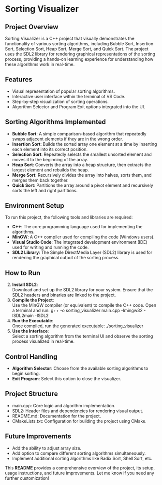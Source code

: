 # Sorting Visualizer

## Project Overview
Sorting Visualizer is a C++ project that visually demonstrates the functionality of various sorting algorithms, including Bubble Sort, Insertion Sort, Selection Sort, Heap Sort, Merge Sort, and Quick Sort. The project uses the SDL2 library for rendering graphical representations of the sorting process, providing a hands-on learning experience for understanding how these algorithms work in real-time.

## Features
- Visual representation of popular sorting algorithms.
- Interactive user interface within the terminal of VS Code.
- Step-by-step visualization of sorting operations.
- Algorithm Selector and Program Exit options integrated into the UI.

## Sorting Algorithms Implemented
- **Bubble Sort**: A simple comparison-based algorithm that repeatedly swaps adjacent elements if they are in the wrong order.
- **Insertion Sort**: Builds the sorted array one element at a time by inserting each element into its correct position.
- **Selection Sort**: Repeatedly selects the smallest unsorted element and moves it to the beginning of the array.
- **Heap Sort**: Converts the array into a heap structure, then extracts the largest element and rebuilds the heap.
- **Merge Sort**: Recursively divides the array into halves, sorts them, and merges them back together.
- **Quick Sort**: Partitions the array around a pivot element and recursively sorts the left and right partitions.

## Environment Setup
To run this project, the following tools and libraries are required:
- **C++**: The core programming language used for implementing the algorithms.
- **MinGW**: A C++ compiler used for compiling the code (Windows users).
- **Visual Studio Code**: The integrated development environment (IDE) used for writing and running the code.
- **SDL2 Library**: The Simple DirectMedia Layer (SDL2) library is used for rendering the graphical output of the sorting process.

## How to Run

2. **Install SDL2**:  
   Download and set up the SDL2 library for your system. Ensure that the SDL2 headers and binaries are linked to the project.
3. **Compile the Project**:  
   Use the MinGW compiler (or equivalent) to compile the C++ code. Open a terminal and run:
   g++ -o sorting_visualizer main.cpp -lmingw32 -lSDL2main -lSDL2
4. **Run the Executable**:  
   Once compiled, run the generated executable:
   ./sorting_visualizer
5. **Use the Interface**:  
   Select a sorting algorithm from the terminal UI and observe the sorting process visualized in real-time.

## Control Handling
- **Algorithm Selector**: Choose from the available sorting algorithms to begin sorting.
- **Exit Program**: Select this option to close the visualizer.

## Project Structure
- main.cpp: Core logic and algorithm implementation.
- SDL2: Header files and dependencies for rendering visual output.
- README.md: Documentation for the project.
- CMakeLists.txt: Configuration for building the project using CMake.

## Future Improvements
- Add the ability to adjust array size.
- Add option to compare different sorting algorithms simultaneously.
- Implement additional sorting algorithms like Radix Sort, Shell Sort, etc.



This **README** provides a comprehensive overview of the project, its setup, usage instructions, and future improvements. Let me know if you need any further customization!
